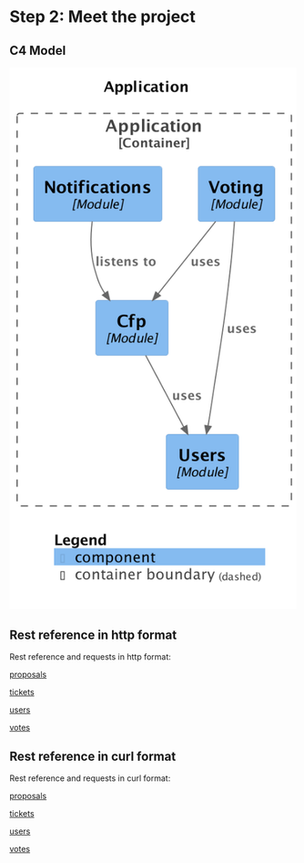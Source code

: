 # Step 2: Meet the project

## C4 Model

![step-04-c4.png](img/step-04-c4.png)

## Rest reference in http format

Rest reference and requests in http format:

[proposals](./documentation/http/proposals.http)

[tickets](./documentation/http/tickets.http)

[users](./documentation/http/users.http)

[votes](./documentation/http/votes.http)

## Rest reference in curl format

Rest reference and requests in curl format:

[proposals](./documentation/proposals.md)

[tickets](./documentation/tickets.md)

[users](./documentation/users.md)

[votes](./documentation/votes.md)
